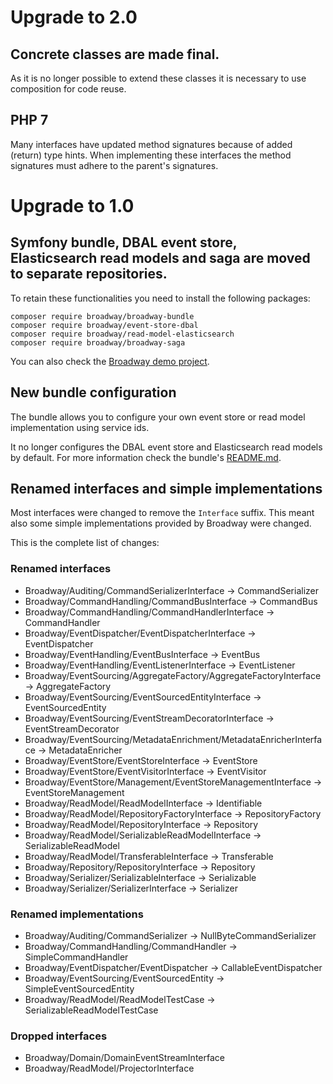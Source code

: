 # Upgrade to 2.0

## Concrete classes are made final.

As it is no longer possible to extend these classes it is necessary to use composition for code reuse.

## PHP 7

Many interfaces have updated method signatures because of added (return) type hints. When implementing
these interfaces the method signatures must adhere to the parent's signatures.

# Upgrade to 1.0

## Symfony bundle, DBAL event store, Elasticsearch read models and saga are moved to separate repositories.

To retain these functionalities you need to install the following packages:

```
composer require broadway/broadway-bundle
composer require broadway/event-store-dbal
composer require broadway/read-model-elasticsearch
composer require broadway/broadway-saga
```

You can also check the [Broadway demo project](https://github.com/broadway/broadway-demo). 

## New bundle configuration

The bundle allows you to configure your own event store or read model 
implementation using service ids. 

It no longer configures the DBAL event store and Elasticsearch read models 
by default. For more information check the bundle's [README.md](https://github.com/broadway/broadway-bundle/blob/master/README.md).  

## Renamed interfaces and simple implementations

Most interfaces were changed to remove the `Interface` suffix. This meant
also some simple implementations provided by Broadway were changed.

This is the complete list of changes:

### Renamed interfaces

* Broadway/Auditing/CommandSerializerInterface -> CommandSerializer
* Broadway/CommandHandling/CommandBusInterface -> CommandBus
* Broadway/CommandHandling/CommandHandlerInterface -> CommandHandler
* Broadway/EventDispatcher/EventDispatcherInterface -> EventDispatcher
* Broadway/EventHandling/EventBusInterface -> EventBus
* Broadway/EventHandling/EventListenerInterface -> EventListener
* Broadway/EventSourcing/AggregateFactory/AggregateFactoryInterface -> AggregateFactory
* Broadway/EventSourcing/EventSourcedEntityInterface -> EventSourcedEntity
* Broadway/EventSourcing/EventStreamDecoratorInterface -> EventStreamDecorator
* Broadway/EventSourcing/MetadataEnrichment/MetadataEnricherInterface -> MetadataEnricher
* Broadway/EventStore/EventStoreInterface -> EventStore
* Broadway/EventStore/EventVisitorInterface -> EventVisitor
* Broadway/EventStore/Management/EventStoreManagementInterface -> EventStoreManagement
* Broadway/ReadModel/ReadModelInterface -> Identifiable
* Broadway/ReadModel/RepositoryFactoryInterface -> RepositoryFactory
* Broadway/ReadModel/RepositoryInterface -> Repository
* Broadway/ReadModel/SerializableReadModelInterface -> SerializableReadModel
* Broadway/ReadModel/TransferableInterface -> Transferable
* Broadway/Repository/RepositoryInterface -> Repository
* Broadway/Serializer/SerializableInterface -> Serializable
* Broadway/Serializer/SerializerInterface -> Serializer

### Renamed implementations

* Broadway/Auditing/CommandSerializer -> NullByteCommandSerializer
* Broadway/CommandHandling/CommandHandler -> SimpleCommandHandler
* Broadway/EventDispatcher/EventDispatcher -> CallableEventDispatcher
* Broadway/EventSourcing/EventSourcedEntity -> SimpleEventSourcedEntity
* Broadway/ReadModel/ReadModelTestCase -> SerializableReadModelTestCase

### Dropped interfaces
* Broadway/Domain/DomainEventStreamInterface
* Broadway/ReadModel/ProjectorInterface
